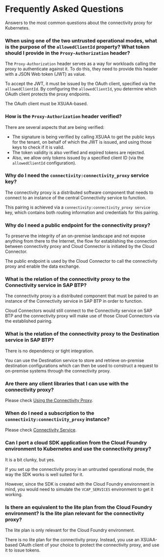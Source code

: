 <!-- loioa5c54eff16364afd85c1391d7a3a359b -->

# Frequently Asked Questions

Answers to the most common questions about the connectivity proxy for Kubernetes.





### **When using one of the two untrusted operational modes, what is the purpose of the `allowedClientId` property? What token should I provide in the `Proxy-Authorization` header?**

The `Proxy-Authorization` header serves as a way for workloads calling the proxy to authenticate against it. To do this, they need to provide this header with a JSON Web token \(JWT\) as value.

To accept the JWT, it must be issued by the OAuth client, specified via the `allowedClientId`. By configuring the `allowedClientId`, you determine which OAuth client protects the proxy endpoints.

The OAuth client must be XSUAA-based.



### **How is the `Proxy-Authorization` header verified?**

There are several aspects that are being verified:

-   The signature is being verified by calling XSUAA to get the public keys for the tenant, on behalf of which the JWT is issued, and using those keys to check if it is valid.
-   The token validity is also verified and expired tokens are rejected.
-   Also, we allow only tokens issued by a specified client ID \(via the `allowedClientId` configuration\).



### **Why do I need the `connectivity:connectivity_proxy` service key?**

The connectivity proxy is a distributed software component that needs to connect to an instance of the central Connectivity service to function.

This pairing is achieved via a `connectivity:connectivity_proxy service` key, which contains both routing information and credentials for this pairing.



### **Why do I need a public endpoint for the connectivity proxy?**

To preserve the integrity of an on-premise landscape and not expose anything from there to the Internet, the flow for establishing the connection between connectivity proxy and Cloud Connector is initiated by the Cloud Connector.

The public endpoint is used by the Cloud Connector to call the connectivity proxy and enable the data exchange.



### **What is the relation of the connectivity proxy to the Connectivity service in SAP BTP?**

The connectivity proxy is a distributed component that must be paired to an instance of the Connectivity service in SAP BTP in order to function.

Cloud Connectors would still connect to the Connectivity service on SAP BTP and the connectivity proxy will make use of those Cloud Connectors via the established pairing.



### **What is the relation of the connectivity proxy to the Destination service in SAP BTP?**

There is no dependency or tight integration.

You can use the Destination service to store and retrieve on-premise destination configurations which can then be used to construct a request to on-premise systems through the connectivity proxy.



### **Are there any client libraries that I can use with the connectivity proxy?**

Please check [Using the Connectivity Proxy](using-the-connectivity-proxy-f3c1ef4.md).



### **When do I need a subscription to the `connectivity:connectivity_proxy` instance?**

Please check [Connectivity Service](connectivity-service-0edfc0b.md).



### **Can I port a cloud SDK application from the Cloud Foundry environment to Kubernetes and use the connectivity proxy?**

It is a bit clunky, but yes.

If you set up the connectivity proxy in an untrusted operational mode, the way the SDK works is well suited for it.

However, since the SDK is created with the Cloud Foundry environment in mind, you would need to simulate the `VCAP_SERVICES` environment to get it working.



### **Is there an equivalent to the lite plan from the Cloud Foundry environment? Is the lite plan relevant for the connectivity proxy?**

The lite plan is only relevant for the Cloud Foundry environment.

There is no lite plan for the connectivity proxy. Instead, you use an XSUAA-based OAuth client of your choice to protect the connectivity proxy, and use it to issue tokens.

